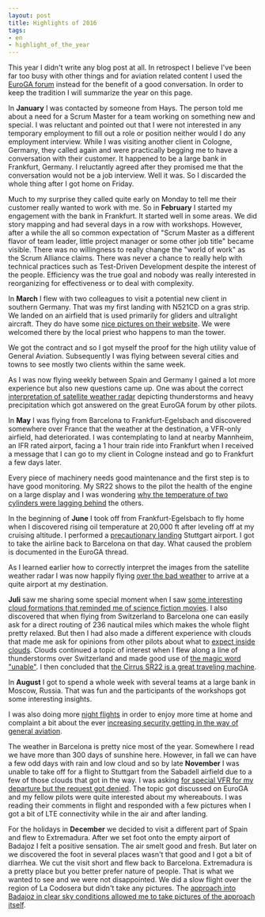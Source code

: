 ```yaml
---
layout: post
title: Highlights of 2016
tags:
- en
- highlight_of_the_year
---
```

This year I didn't write any blog post at all. In retrospect I believe I've been far too busy with other things and for aviation related content I used the [EuroGA forum](http://www.euroga.org) instead for the benefit of a good conversation. In order to keep the tradition I will summarize the year on this page.

In **January** I was contacted by someone from Hays. The person told me about a need for a Scrum Master for a team working on something new and special. I was reluctant and pointed out that I were not interested in any temporary employment to fill out a role or position neither would I do any employment interview. While I was visiting another client in Cologne, Germany, they called again and were practically begging me to have a conversation with their customer. It happened to be a large bank in Frankfurt, Germany. I reluctantly agreed after they promised me that the conversation would not be a job interview. Well it was. So I discarded the whole thing after I got home on Friday.

Much to my surprise they called quite early on Monday to tell me their customer really wanted to work with me. So in **February** I started my engagement with the bank in Frankfurt. It started well in some areas. We did story mapping and had several days in a row with workshops. However, after a while the all so common expectation of "Scrum Master as a different flavor of team leader, little project manager or some other job title" became visible. There was no willingness to really change the "world of work" as the Scrum Alliance claims. There was never a chance to really help with technical practices such as Test-Driven Development despite the interest of the people. Efficiency was the true goal and nobody was really interested in reorganizing for effectiveness or to deal with complexity.

In **March** I flew with two colleagues to visit a potential new client in southern Germany. That was my first landing with N521CD on a gras strip. We landed on an airfield that is used primarily for gliders and ultralight aircraft. They do have some [nice pictures on their website](http://fliegerwaldsee.de). We were welcomed there by the local priest who happens to man the tower. 

We got the contract and so I got myself the proof for the high utility value of General Aviation. Subsequently I was flying between several cities and towns to see mostly two clients within the same week.

As I was now flying weekly between Spain and Germany I gained a lot more experience but also new questions came up. One was about the correct
[interpretation of satellite weather radar](http://www.euroga.org/forums/flying/5878-help-me-interpret-this-a-bit-better) depicting thunderstorms and heavy precipitation which got answered on the great EuroGA forum by other pilots.


In **May** I was flying from Barcelona to Frankfurt-Egelsbach and discovered somewhere over France that the weather at the destination, a VFR-only airfield, had deteriorated. I was contemplating to land at nearby Mannheim, an IFR rated airport, facing a 1 hour train ride into Frankfurt when I received a message that I can go to my client in Cologne instead and go to Frankfurt a few days later.

Every piece of machinery needs good maintenance and the first step is to have good monitoring. My SR22 shows to the pilot the health of the engine on a large display and I was wondering [why the temperature of two cylinders were lagging behind](http://www.euroga.org/forums/maintenance-avionics/6146-two-cylinders-lagging-behind-need-to-run-on-hotter-tit-to-keep-engine-smooth) the others.


In the beginning of **June** I took off from Frankfurt-Egelsbach to fly home when I discovered rising oil temperature at 20,000 ft after leveling off at my cruising altitude. I performed a [precautionary landing](http://www.euroga.org/forums/flying/6210-precautionary-landing-after-high-cht-and-oil-temperature) Stuttgart airport. I got to take the airline back to Barcelona on that day. What caused the problem is documented in the EuroGA thread.

As I learned earlier how to correctly interpret the images from the satellite weather radar I was now happily flying [over the bad weather](http://www.euroga.org/forums/flying/6272-over-and-between-the-weather-from-sabadell-lell-to-friedrichshafen-edny) to arrive at a quite airport at my destination.

**Juli** saw me sharing some special moment when I saw [some interesting cloud formations that reminded me of science fiction movies](http://www.euroga.org/forums/flying/6409-clouds-from-a-different-world-and-a-236-nm-direct). I also discovered that when flying from Switzerland to Barcelona one can easily ask for a direct routing of 236 nautical miles which makes the whole flight pretty relaxed. But then I had also made a different experience with clouds that made me ask for opinions from other pilots about what to [expect inside clouds](http://www.euroga.org/forums/flying/6446-inside-clouds-and-what-to-expect-next). Clouds continued a topic of interest when I flew along a line of thunderstorms over Switzerland and made good use of [the magic word "unable"](http://www.euroga.org/forums/flying/6485-the-magic-word-unable). I then concluded that [the Cirrus SR22 is a great traveling machine](http://www.euroga.org/forums/flying/6511-that-great-traveling-machine-sr22-turbo-normalized).

In **August** I got to spend a whole week with several teams at a large bank in Moscow, Russia. That was fun and the participants of the workshops got some interesting insights.

I was also doing more [night flights](http://www.euroga.org/forums/flying/6601-lell-edds-this-time-at-night-and-only-ts-next-to-the-route) in order to enjoy more time at home and complaint a bit about the ever [increasing security getting in the way of general aviation](http://www.euroga.org/forums/flying/6640-ever-increasing-security-at-some-airports).

The weather in Barcelona is pretty nice most of the year. Somewhere I read we have more than 300 days of sunshine here. However, in fall we can have a few odd days with rain and low cloud and so by late **November** I was unable to take off for a flight to Stuttgart from the Sabadell airfield due to a few of those clouds that got in the way. I was asking [for special VFR for my departure but the request got denied](http://www.euroga.org/forums/flying/7055-no-special-vfr-for-departures-at-sabadell-lell). The topic got discussed on EuroGA and my fellow pilots were quite interested about my whereabouts. I was reading their comments in flight and responded with a few pictures when I got a bit of LTE connectivity while in the air and after landing.

For the holidays in **December** we decided to visit a different part of Spain and flew to Extremadura. After we set foot onto the empty airport of Badajoz I felt a positive sensation. The air smelt good and fresh. But later on we discovered the foot in several places wasn't that good and I got a bit of diarrhea. We cut the visit short and flew back to Barcelona. Extremadura is a pretty place but you better prefer nature of people. That is what we wanted to see and we were not disappointed. We did a slow flight over the region of La Codosera but didn't take any pictures. The [approach into Badajoz in clear sky conditions allowed me to take pictures of the approach itself](http://www.euroga.org/forums/flying/7185-flying-the-ils-z-31-at-lebz-with-gps-assistance).

